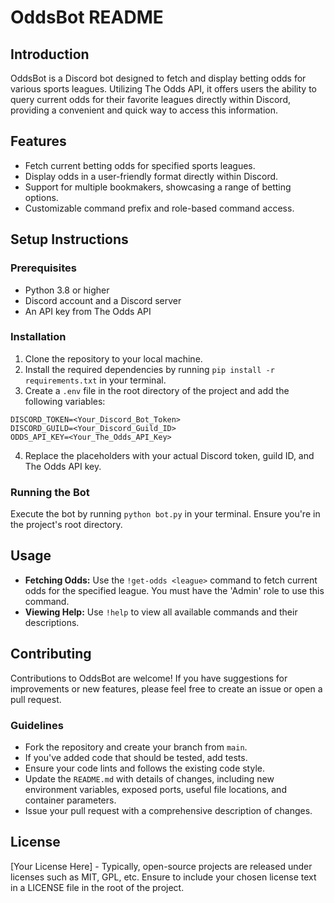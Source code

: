 # OddsBot README

## Introduction
OddsBot is a Discord bot designed to fetch and display betting odds for various sports leagues. Utilizing The Odds API, it offers users the ability to query current odds for their favorite leagues directly within Discord, providing a convenient and quick way to access this information.

## Features
* Fetch current betting odds for specified sports leagues.
* Display odds in a user-friendly format directly within Discord.
* Support for multiple bookmakers, showcasing a range of betting options.
* Customizable command prefix and role-based command access.

## Setup Instructions
### Prerequisites
* Python 3.8 or higher
* Discord account and a Discord server
* An API key from The Odds API

### Installation
1. Clone the repository to your local machine.
2. Install the required dependencies by running `pip install -r requirements.txt` in your terminal.
3. Create a `.env` file in the root directory of the project and add the following variables:
``` {makefile}
DISCORD_TOKEN=<Your_Discord_Bot_Token>
DISCORD_GUILD=<Your_Discord_Guild_ID>
ODDS_API_KEY=<Your_The_Odds_API_Key>
```
4. Replace the placeholders with your actual Discord token, guild ID, and The Odds API key.

### Running the Bot
Execute the bot by running `python bot.py` in your terminal. Ensure you're in the project's root directory.

## Usage
* **Fetching Odds:** Use the `!get-odds <league>` command to fetch current odds for the specified league. You must have the 'Admin' role to use this command.
* **Viewing Help:** Use `!help` to view all available commands and their descriptions.

## Contributing
Contributions to OddsBot are welcome! If you have suggestions for improvements or new features, please feel free to create an issue or open a pull request.

### Guidelines
* Fork the repository and create your branch from `main`.
* If you've added code that should be tested, add tests.
* Ensure your code lints and follows the existing code style.
* Update the `README.md` with details of changes, including new environment variables, exposed ports, useful file locations, and container parameters.
* Issue your pull request with a comprehensive description of changes.

## License
[Your License Here] - Typically, open-source projects are released under licenses such as MIT, GPL, etc. Ensure to include your chosen license text in a LICENSE file in the root of the project.
